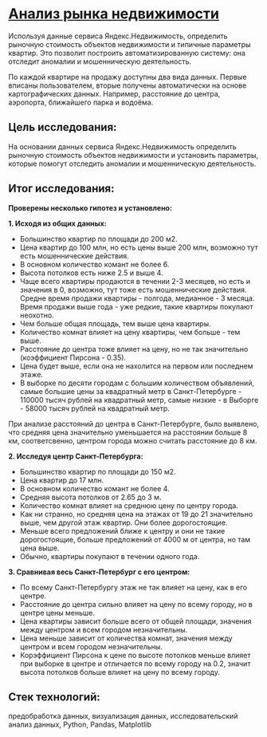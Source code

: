 # [Анализ рынка недвижимости]()
Используя данные сервиса Яндекс.Недвижимость, определить рыночную стоимость объектов недвижимости и типичные параметры квартир. Это позволит построить автоматизированную систему: она отследит аномалии и мошенническую деятельность.

По каждой квартире на продажу доступны два вида данных. Первые вписаны пользователем, вторые получены автоматически на основе картографических данных. Например, расстояние до центра, аэропорта, ближайшего парка и водоёма.

## Цель исследования:
На основании данных сервиса Яндекс.Недвижимость определить рыночную стоимость объектов недвижимости и установить параметры, которые помогут отследить аномалии и мошенническую деятельность.

## Итог исследования:
**Проверены несколько гипотез и установлено:**

**1. Исходя из общих данных:**

  - Большинство квартир по площади до 200 м2.
  - Цена квартир до 100 млн, но есть цены выше 200 млн, возможно тут есть мошеннические действия.
  - В основном количество комант не более 6.
  - Высота потолков есть ниже 2.5 и выше 4.
  - Чаще всего квартиры продаются в течении 2-3 месяцев, но есть и значения в 0, возможно, тут тоже есть мошеннические действия. Средне время продажи квартиры - полгода, медианное - 3 месяца. Время продажи выше года - уже редкие, такие квартиры покупают неохотно.
  - Чем больше общая площадь, тем выше цена квартиры.
  - Количество комнат влияет на цену квартиры, чем больше - тем выше.
  - Расстояние до центра тоже влияет на цену, но не так значительно (коэффициент Пирсона - 0.35).
  - Цена будет выше, если она не нахолится на первом или последнем этаже.
  - В выборке по десяти городам с большим количеством объявлений, самые большие цены за квадратный метр в Санкт-Петербурге - 110000 тысяч рублей на квадратный метр, самые низкие - в Выборге - 58000 тысяч рублей на квадратный метр.

При анализе расстояний до центра в Санкт-Петербурге, было выявлено, что средняя цена значительно уменьшается на расстоянии больше 8 км, соответсвенно, центром города можно считать расстояние до 8 км.

**2. Исследуя центр Санкт-Петербурга:**

  - Большинство квартир по площади до 150 м2.
  - Цена квартир до 17 млн.
  - В основном количество комант не более 4.
  - Средняя высота потолков от 2.65 до 3 м.
  - Количество комнат влияет на среднюю цену по центру города.
  - Как ни странно, но средняя цена на этажах от 19 до 21 значительно выше, чем другой этаж квартир. Они более дорогостоящие.
  - Меньше всего предложений ближе к центру и они не такие дорогостоящие, больше предложений от 4000 м от центра, но там цена выше.
  - Обычно, квартиры покупают в течении одного года.

**3. Сравнивая весь Санкт-Петербург с его центром:**

  - По всему Санкт-Петербургу этаж не так влияет на цену, как в его центре.
  - Расстояние до центра сильно влияет на цену по всему городу, но в центре цены меньше.
  - Цена квартиры зависит больше всего от общей площади, значения между центром и всем городом незначительны.
  - Цена меньше зависит от количества комнат, значения между центром и всем городом незначительны.
  - Корэффициент Пирсона к цене по высоте потолков меньше влияет при выборке в центре и отличается по всему городу на 0.2, значит высота потолков больше влияет на цену по всему городу.

## Стек технологий:
предобработка данных, визуализация данных, исследовательский анализ данных, Python, Pandas, Matplotlib
